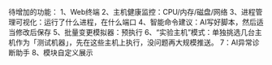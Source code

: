 待增加的功能：
1、Web终端
2、主机健康监控：CPU/内存/磁盘/网络
3、进程管理可视化：运行了什么进程，在什么端口
4、智能命令建议：AI写好脚本，然后适当修改后保存
5、批量变更模拟器：预执行
6、“实验主机”模式：单独挑选几台主机作为「测试机器」，先在这些主机上执行，没问题再大规模推送。
7：AI异常诊断助手
8、模块自定义展示